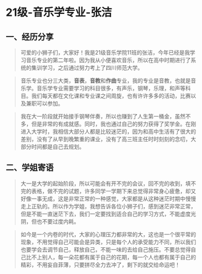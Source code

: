 # 21级-音乐学专业-张洁
## 一、经历分享  
>可爱的小狮子们，大家好！我是21级音乐学院11班的张洁，今年已经是我学习音乐专业的第二年啦。因为我从小便喜欢音乐，所以在高中时期进行了系统的集训学习，之后通过努力考上了四川师范大学。  

  
>音乐专业也分三大类，**音表**，**音教**和**作曲**专业，我的专业是音教，也就是音乐学。音乐学专业需要学习的科目很多，有声乐，钢琴，乐理，和声等科目。我们每天都在文化课和专业课之间周旋，也有许许多多的活动，比赛以及兼职可以参加。  
  
>我在大一阶段就开始接手钢琴伴奏，所以也赚到了人生第一桶金，虽然不多，但是非常的有成就感。同时，我也通过自己的努力获得了奖学金。在刚进入大学时，我相信大部分人都是比较迷茫的，因为和高中生活有了很大的差别，没有了从早到晚繁重的课业，没有了高三班主任时时刻刻的念叨，大部分时间都是自己去规划。  
  
## 二、学姐寄语    
>大一是大学的起始阶段，所以可能会有开不完的会议，回不完的收到，填不完的表格，做不完的试题，许多同学一学期下来总觉得非常身心疲惫，却又好像一事无成，这是非常正常的一种感觉，大家都是从这种迷茫时期中慢慢走上正轨的。所以作为学姐，我想告诉各位小狮子们，感到迷茫非常正常，但是不能一直迷茫下去，我们一定要找到适合自己的学习方式，不能虚度光阴，但也不要过度内耗。  
  
>如今是一个内卷的时代，大家的心理压力都非常的大，这也是一个很平常的现象，不用觉得自己可能会是异类，只是每个人的承受能力不同，所以我们也要学会去调节自己，释放自己，不能一味的去给自己施压。不要总觉得自己比不上别人，每一朵花都有属于自己的花期，每一个人也都有属于自己的精彩，不用妄自菲薄，只要拼尽全力去冲了，剩下的就交给命运吧！